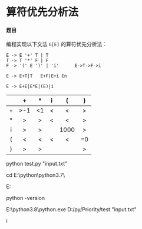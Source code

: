 # 算符优先分析法

#### 题目

编程实现以下文法 `G[E]` 的算符优先分析法：

```none
E -> E '+' T | T
T -> T '*' F | F
F -> '(' E ')' | 'i'      E->T->F->i

E -> E+T|T   E+F|E+i En

E -> E+E|E*E|(E)|i
```

|      |  +   |  *   |  i   |  (   |  )   |
| :--: | :--: | :--: | :--: | :--: | :--: |
|  +   | >-1  |  <1  |  <   |  <   |  >   |
|  *   |  >   |  >   |  <   |  <   |  >   |
|  i   |  >   |  >   |      | 1000 |  >   |
|  (   |  <   |  <   |  <   |  <   |  =0  |
|  )   |  >   |  >   |      |      |  >   |

python test.py "input.txt"

cd E:\python\python3.7\

E:

python -version

E:\python3.8\python.exe D:/py/Priority/test "input.txt"



























i
